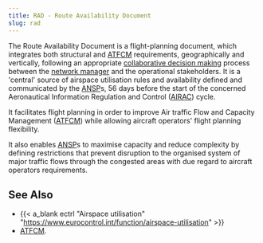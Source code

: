 ```yaml
---
title: RAD - Route Availability Document
slug: rad
---
```


The Route Availability Document is a flight-planning document, which integrates
both structural and [ATFCM](atfcm.md) requirements, geographically and vertically,
following an appropriate [collaborative decision making](cdm.md) process between
the [network manager](nm-cfmu.md) and the operational stakeholders.
It is a 'central' source of airspace utilisation rules and availability
defined and communicated by the [ANSP](ansp.md)s, 56 days before the start of the
concerned Aeronautical Information Regulation and Control ([AIRAC](airac.md)) cycle.

It facilitates flight planning in order to improve
Air traffic Flow and Capacity Management ([ATFCM](atfcm.md)) while allowing
aircraft operators' flight planning flexibility.

It also enables [ANSP](ansp.md)s to maximise capacity and reduce complexity by defining
restrictions that prevent disruption to the organised system of major traffic
flows through the congested areas with due regard to aircraft operators
requirements.

## See Also

* {{< a_blank ectrl "Airspace utilisation" "https://www.eurocontrol.int/function/airspace-utilisation" >}}
* [ATFCM](atfcm.md).
